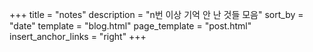 +++
title = "notes"
description = "n번 이상 기억 안 난 것들 모음"
sort_by = "date"
template = "blog.html"
page_template = "post.html"
insert_anchor_links = "right"
+++
